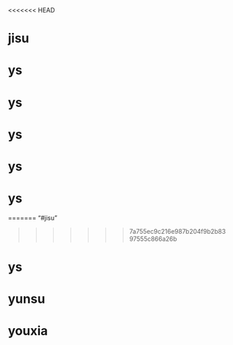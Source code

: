 <<<<<<< HEAD
# jisu
# ys
# ys
# ys
# ys
# ys
=======
“#jisu”
>>>>>>> 7a755ec9c216e987b204f9b2b8397555c866a26b
# ys
# yunsu
# youxia
